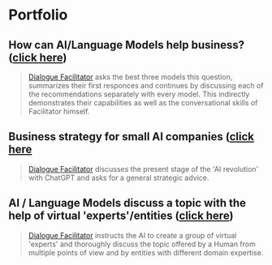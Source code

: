 # Portfolio
## How can AI/Language Models help business? ([click here](https://github.com/ai-dialogue-facilitator/how-can-ai-help-business?tab=readme-ov-file#how-can-ailanguage-models-help-business))
> [Dialogue Facilitator](https://github.com/alxfed) asks the best three models this question, summarizes their first responces and continues by discussing each of the recommendations separately with every model. This indirectly demonstrates their capabilities as well as the conversational skills of Facilitator himself.

## Business strategy for small AI companies ([click here](https://github.com/ai-dialogue-facilitator/business-strategy/blob/main/README.md)
> [Dialogue Facilitator](https://github.com/alxfed) discusses the present stage of the 'AI revolution' with ChatGPT and asks for a general strategic advice.

## AI / Language Models discuss a topic with the help of virtual 'experts'/entities ([click here](https://github.com/ai-dialogue-facilitator/discussion-with-experts/blob/main/README.md#discussion-with-virtual-experts))
> [Dialogue Facilitator](https://github.com/alxfed) instructs the AI to create a group of virtual 'experts' and thoroughly discuss the topic offered by a Human from multiple points of view and by entities with different domain expertise.
